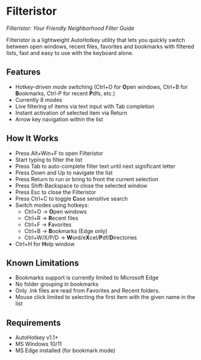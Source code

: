 # Filteristor
*Filteristor: Your Friendly Neighborhood Filter Guide*

Filteristor is a lightweight AutoHotkey utility that lets you quickly switch between open windows, recent files, favorites and bookmarks with filtered lists, fast and easy to use with the keyboard alone.

## Features
- Hotkey-driven mode switching (Ctrl+O for **O**pen windows, Ctrl+B for **B**ookmarks, Ctrl-P for recent **P**dfs, etc.)
- Currently 8 modes
- Live filtering of items via text input with Tab completion
- Instant activation of selected item via Return
- Arrow key navigation within the list

## How It Works
- Press Alt+Win+F to open Filteristor
- Start typing to filter the list
- Press Tab to auto-complete filter text until next significant letter
- Press Down and Up to navigate the list
- Press Return to run or bring to front the current selection
- Press Shift-Backspace to close the selected window
- Press Esc to close the Filteristor
- Press Ctrl+C to toggle **C**ase sensitive search
- Switch modes using hotkeys:
    - Ctrl+O → **O**pen windows
    - Ctrl+R → **R**ecent files
    - Ctrl+F → **F**avorites
    - Ctrl+B → **B**ookmarks (Edge only)
    - Ctrl+W/X/P/D → **W**ord/e**X**cel/**P**df/**D**irectories
- Ctrl+H for **H**elp window

## Known Limitations
- Bookmarks support is currently limited to Microsoft Edge
- No folder grouping in bookmarks
- Only .lnk files are read from Favorites and Recent folders.
- Mouse click limited to selecting the first item with the given name in the list

## Requirements
- AutoHotkey v1.1+
- MS Windows 10/11
- MS Edge installed (for bookmark mode)
